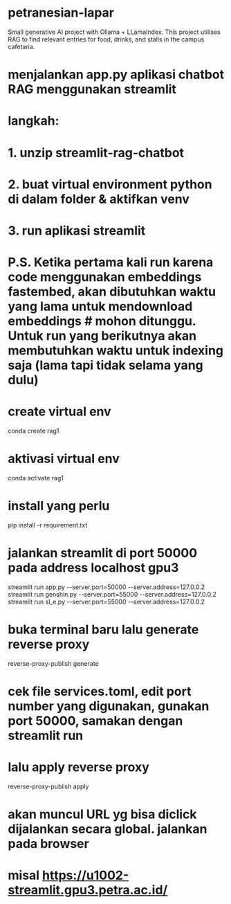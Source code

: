 # petranesian-lapar
Small generative AI project with Ollama + LLamaIndex.
This project utilises RAG to find relevant entries for food, drinks, and stalls in the campus cafetaria.



# menjalankan app.py aplikasi chatbot RAG menggunakan streamlit

# langkah:
# 1. unzip streamlit-rag-chatbot
# 2. buat virtual environment python di dalam folder & aktifkan venv
# 3. run aplikasi streamlit
# P.S. Ketika pertama kali run karena code menggunakan embeddings fastembed, akan dibutuhkan waktu yang lama untuk mendownload embeddings # mohon ditunggu. Untuk run yang berikutnya akan membutuhkan waktu untuk indexing saja (lama tapi tidak selama yang dulu)





# create virtual env
conda create rag1

# aktivasi virtual env
conda activate rag1

# install yang perlu
pip install -r requirement.txt

# jalankan streamlit di port 50000  pada address localhost gpu3
streamlit run app.py --server.port=50000 --server.address=127.0.0.2
streamlit run genshin.py --server.port=55000 --server.address=127.0.0.2
streamlit run sl_e.py --server.port=55000 --server.address=127.0.0.2

# buka terminal baru lalu generate reverse proxy
reverse-proxy-publish generate

# cek file services.toml, edit port number yang digunakan, gunakan port 50000, samakan dengan streamlit run 

# lalu apply reverse proxy
reverse-proxy-publish apply

# akan muncul URL yg bisa diclick dijalankan secara global. jalankan pada browser 
# misal https://u1002-streamlit.gpu3.petra.ac.id/
